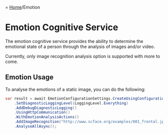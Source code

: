 = [Home](/README.md)/Emotion

# Emotion Cognitive Service
The emotion cognitive service provides the ability to determine the emotional state of a person through the analysis of images and/or video.

Currently, only image recognition analysis option is supported with more to come.

## Emotion Usage
To analyse the emotions of a static image, you can do the following:
```c#
var result = await EmotionConfigurationSettings.CreateUsingConfigurationKeys(TestConfig.EmotionApiKey, LocationKeyIdentifier.WestUs)
    .SetDiagnosticLoggingLevel(LoggingLevel.Everything)
    .AddDebugDiagnosticLogging()
    .UsingHttpCommunication()
    .WithEmotionAnalysisActions()
    .AddImageRecognition("http://www.scface.org/examples/001_frontal.jpg")
    .AnalyseAllAsync();
```
